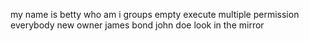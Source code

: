 my name is betty
who am i
groups
empty
execute
multiple permission
everybody
new owner
james bond
john doe
look in the mirror
